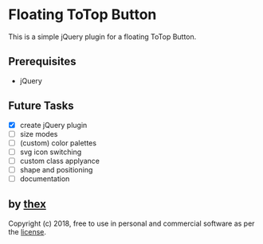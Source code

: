 # Floating ToTop Button
This is a simple jQuery plugin for a floating ToTop Button.

## Prerequisites
* jQuery

## Future Tasks
- [x] create jQuery plugin
- [ ] size modes
- [ ] (custom) color palettes
- [ ] svg icon switching
- [ ] custom class applyance
- [ ] shape and positioning
- [ ] documentation

## by [thex](https://github.com/thexmanxyz)
Copyright (c) 2018, free to use in personal and commercial software as per the [license](/LICENSE.md).